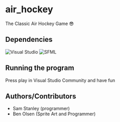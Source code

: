 # air_hockey
The Classic Air Hockey Game 😎
## Dependencies
![Visual Studio](https://img.shields.io/badge/Visual%20Studio-5C2D91?style=for-the-badge&logo=visual-studio&logoColor=white)
![SFML](https://img.shields.io/badge/SFML-%23000000.svg?style=for-the-badge&logo=sfml&logoColor=white)
## Running the program
Press play in Visual Studio Community and have fun
## Authors/Contributors
- Sam Stanley (programmer)
- Ben Olsen (Sprite Art and Programmer)
